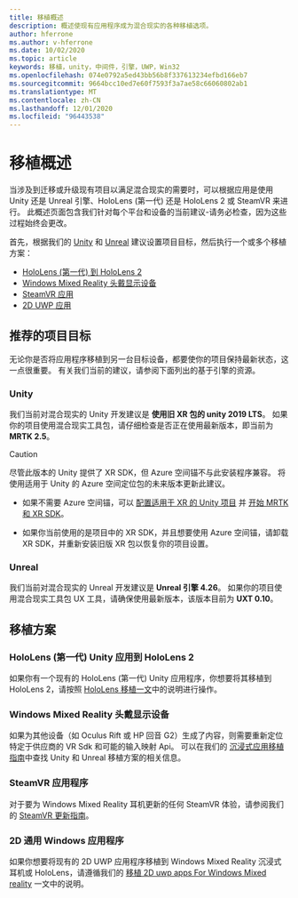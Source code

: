 ```yaml
---
title: 移植概述
description: 概述使现有应用程序成为混合现实的各种移植选项。
author: hferrone
ms.author: v-hferrone
ms.date: 10/02/2020
ms.topic: article
keywords: 移植，unity，中间件，引擎，UWP，Win32
ms.openlocfilehash: 074e0792a5ed43bb56b8f337613234efbd166eb7
ms.sourcegitcommit: 9664bcc10ed7e60f7593f3a7ae58c66060802ab1
ms.translationtype: MT
ms.contentlocale: zh-CN
ms.lasthandoff: 12/01/2020
ms.locfileid: "96443538"
---
```

# <a name="porting-overview"></a>移植概述

当涉及到迁移或升级现有项目以满足混合现实的需要时，可以根据应用是使用 Unity 还是 Unreal 引擎、HoloLens (第一代) 还是 HoloLens 2 或 SteamVR 来进行。 此概述页面包含我们针对每个平台和设备的当前建议-请务必检查，因为这些过程始终会更改。

首先，根据我们的 [Unity](#unity) 和 [Unreal](#unreal) 建议设置项目目标，然后执行一个或多个移植方案：

- [HoloLens (第一代) 到 HoloLens 2](#hololens-1st-gen-unity-apps-to-hololens-2)
- [Windows Mixed Reality 头戴显示设备](#windows-mixed-reality-headsets)
- [SteamVR 应用](#steamvr-applications)
- [2D UWP 应用](#2d-universal-windows-applications)

## <a name="recommended-project-targets"></a>推荐的项目目标

无论你是否将应用程序移植到另一台目标设备，都要使你的项目保持最新状态，这一点很重要。 有关我们当前的建议，请参阅下面列出的基于引擎的资源。

### <a name="unity"></a>Unity

我们当前对混合现实的 Unity 开发建议是 **使用旧 XR 包的 unity 2019 LTS**。 如果你的项目使用混合现实工具包，请仔细检查是否正在使用最新版本，即当前为 **MRTK 2.5**。

> [!CAUTION]
> 尽管此版本的 Unity 提供了 XR SDK，但 Azure 空间锚不与此安装程序兼容。 将使用适用于 Unity 的 Azure 空间定位包的未来版本更新此建议。 
> 
> * 如果不需要 Azure 空间锚，可以 [配置适用于 XR 的 Unity 项目](https://docs.unity3d.com/Manual/configuring-project-for-xr.html) 并 [开始 MRTK 和 XR SDK](https://microsoft.github.io/MixedRealityToolkit-Unity/Documentation/GettingStartedWithMRTKAndXRSDK.html)。
> 
> * 如果你当前使用的是项目中的 XR SDK，并且想要使用 Azure 空间锚，请卸载 XR SDK，并重新安装旧版 XR 包以恢复你的项目设置。


### <a name="unreal"></a>Unreal 

我们当前对混合现实的 Unreal 开发建议是 **Unreal 引擎 4.26**。 如果你的项目使用混合现实工具包 UX 工具，请确保使用最新版本，该版本目前为 **UXT 0.10**。

## <a name="porting-scenarios"></a>移植方案

### <a name="hololens-1st-gen-unity-apps-to-hololens-2"></a>HoloLens (第一代) Unity 应用到 HoloLens 2

如果你有一个现有的 HoloLens (第一代) Unity 应用程序，你想要将其移植到 HoloLens 2，请按照 [HoloLens 移植一文](../unity/mrtk-porting-guide.md)中的说明进行操作。

### <a name="windows-mixed-reality-headsets"></a>Windows Mixed Reality 头戴显示设备

如果为其他设备（如 Oculus Rift 或 HP 回音 G2）生成了内容，则需要重新定位特定于供应商的 VR Sdk 和可能的输入映射 Api。 可以在我们的 [沉浸式应用移植指南](porting-guides.md)中查找 Unity 和 Unreal 移植方案的相关信息。

### <a name="steamvr-applications"></a>SteamVR 应用程序

对于要为 Windows Mixed Reality 耳机更新的任何 SteamVR 体验，请参阅我们的 [SteamVR 更新指南](updating-your-steamvr-application-for-windows-mixed-reality.md)。

### <a name="2d-universal-windows-applications"></a>2D 通用 Windows 应用程序

如果你想要将现有的 2D UWP 应用程序移植到 Windows Mixed Reality 沉浸式耳机或 HoloLens，请遵循我们的 [移植 2D uwp apps For Windows Mixed reality](building-2d-apps.md) 一文中的说明。

